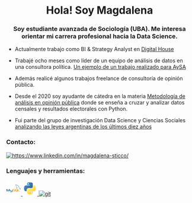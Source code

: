 <h1 align="center">Hola! Soy Magdalena</h1>
<h3 align="center">Soy estudiante avanzada de Sociología (UBA). Me interesa orientar mi carrera profesional hacia la Data Science.</h3>

- Actualmente trabajo como BI & Strategy Analyst en [Digital House](https://www.digitalhouse.com/)

- Trabajé ocho meses como líder de un equipo de análisis de datos en una consultora política. [Un ejemplo de un trabajo realizado para AySA](https://www.aysa.com.ar/data/indicadores_sociales)

- Además realicé algunos trabajos freelance de consultoría de opinión pública. 

- Desde el 2020 soy ayudante de cátedra en la materia [Metodología de análisis en opinión pública](https://github.com/MET4OP-UBA/MET4OP) donde se enseña a cruzar y analizar datos censales y resultados electorales con Python.

- Fui parte del grupo de investigación Data Science y Ciencias Sociales [analizando las leyes argentinas de los últimos diez años](https://github.com/mvsticco/leyes-y-genero-arg)

<h3 align="left">Contacto:</h3>
<p align="left">
<a href="https://linkedin.com/in/https://www.linkedin.com/in/magdalena-sticco/" target="blank"><img align="center" src="https://raw.githubusercontent.com/rahuldkjain/github-profile-readme-generator/master/src/images/icons/Social/linked-in-alt.svg" alt="https://www.linkedin.com/in/magdalena-sticco/" height="30" width="40" /></a>
</p>

<h3 align="left">Lenguajes y herramientas:</h3>
<p align="left"> <a href="https://www.mysql.com/" target="_blank"> <img src="https://raw.githubusercontent.com/devicons/devicon/master/icons/mysql/mysql-original-wordmark.svg" alt="mysql" width="40" height="40"/> </a> <a href="https://www.python.org" target="_blank"> <img src="https://raw.githubusercontent.com/devicons/devicon/master/icons/python/python-original.svg" alt="python" width="40" height="40"/> </a> <a href="https://git-scm.com/" target="_blank"> <img src="https://www.vectorlogo.zone/logos/git-scm/git-scm-icon.svg" alt="git" width="40" height="40"/> </a> </p>
